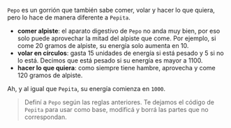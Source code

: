 `Pepo` es un gorrión que también sabe comer, volar y hacer lo que quiera, pero lo hace de manera diferente a `Pepita`.

* **comer alpiste**: el aparato digestivo de `Pepo` no anda muy bien, por eso solo puede aprovechar la mitad del alpiste que come. Por ejemplo, si come 20 gramos de alpiste, su energía solo aumenta en 10.
* **volar en círculos**: gasta 15 unidades de energía si está pesado y 5 si no lo está. Decimos que está pesado si su energía es mayor a 1100.
* **hacer lo que quiera**: como siempre tiene hambre, aprovecha y come 120 gramos de alpiste.

Ah, y al igual que `Pepita`, su energía comienza en `1000`.

> Definí a `Pepo` según las reglas anteriores. Te dejamos el código de `Pepita` para usar como base, modificá y borrá las partes que no correspondan.